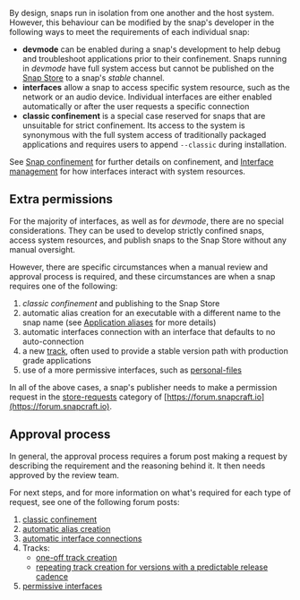 By design, snaps run in isolation from one another and the host system. However, this behaviour can be modified by the snap's developer in the following ways to meet the requirements of each individual snap:

- **devmode** can be enabled during a snap's development to help debug and troubleshoot applications prior to their confinement. Snaps running in *devmode* have full system access but cannot be published on the [Snap Store](https://snapcraft.io/store) to a snap's *stable* channel. 
- **interfaces** allow a snap to access specific system resource, such as the network or an audio device. Individual interfaces are either enabled automatically or after the user requests a specific connection
- **classic confinement** is a special case reserved for snaps that are unsuitable for strict confinement. Its access to the system is synonymous with the full system access of traditionally packaged applications and requires users to append `--classic` during installation.

See [Snap confinement](/t/snap-confinement/6233) for further details on confinement, and [Interface management](/t/interface-management/6154) for how interfaces interact with system resources.

## Extra permissions

For the majority of interfaces, as well as for *devmode*, there are no special considerations. They can be used to develop strictly confined snaps, access system resources, and publish snaps to the Snap Store without any manual oversight. 

However, there are specific circumstances when a manual review and approval process is required, and these circumstances are when a snap requires one of the following:

1. *classic confinement* and publishing to the Snap Store
1.  automatic alias creation for an executable with a different name to the snap name
  (see [Application aliases](https://snapcraft.io/docs/commands-and-aliases#heading--aliases) for more details)
1. automatic interfaces connection with an interface that defaults to no auto-connection
1. a new [track](/t/channels/551#heading--tracks), often used to provide a stable version path with production grade applications
1. use of a more permissive interfaces, such as [personal-files](/t/the-personal-files-interface/9357)

In all of the above cases, a snap's publisher needs to make a permission request in the [store-requests](https://forum.snapcraft.io/c/store-requests) category of [https://forum.snapcraft.io](https://forum.snapcraft.io).

## Approval process

In general, the approval process requires a forum post making a request by describing the  requirement and the reasoning behind it. It then needs approved by the review team.

For next steps, and for more information on what's required for each type of request, see one of the following forum posts:

1. [classic confinement](https://forum.snapcraft.io/t/process-for-reviewing-classic-confinement-snaps/1460)
1. [automatic alias creation](https://forum.snapcraft.io/t/process-for-aliases-auto-connections-and-tracks/455)
1. [automatic interface connections](https://forum.snapcraft.io/t/process-for-aliases-auto-connections-and-tracks/455)
1.  Tracks:
    - [one-off track creation](https://forum.snapcraft.io/t/process-for-aliases-auto-connections-and-tracks/455)
    - [repeating track creation for versions with a predictable release cadence](https://forum.snapcraft.io/t/simplified-track-request-process-for-snaps-with-predictable-cadence/3136)
1. [permissive interfaces](https://forum.snapcraft.io/t/process-for-aliases-auto-connections-and-tracks/455)